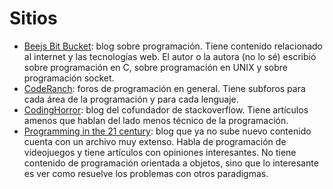 # Sitios

- [Beejs Bit Bucket](http://beej.us/blog/): blog sobre programación. Tiene contenido relacionado al internet y las tecnologías web. El autor o la autora (no lo sé) escribió sobre programación en C, sobre programación en UNIX y sobre programación socket.
- [CodeRanch](https://coderanch.com/): foros de programación en general. Tiene subforos para cada área de la programación y para cada lenguaje.
- [CodingHorror](https://blog.codinghorror.com/): blog del cofundador de stackoverflow. Tiene artículos amenos que hablan del lado menos técnico de la programación.
- [Programming in the 21 century](https://prog21.dadgum.com/): blog que ya no sube nuevo contenido cuenta con un archivo muy extenso. Habla de programación de videojuegos y tiene artículos con opiniones interesantes. No tiene contenido de programación orientada a objetos, sino que lo interesante es ver como resuelve los problemas con otros paradigmas.
